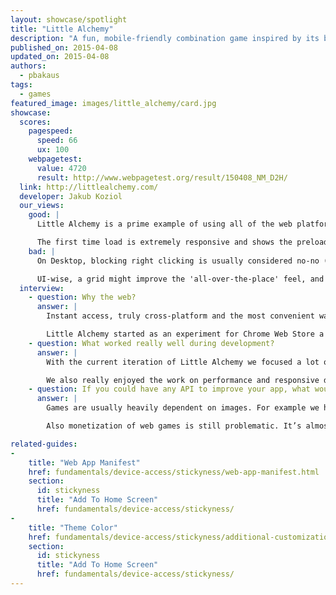 ```yaml
---
layout: showcase/spotlight
title: "Little Alchemy"
description: "A fun, mobile-friendly combination game inspired by its bigger brother Alchemy."
published_on: 2015-04-08
updated_on: 2015-04-08
authors:
  - pbakaus
tags: 
  - games
featured_image: images/little_alchemy/card.jpg
showcase:
  scores:
    pagespeed:
      speed: 66
      ux: 100
    webpagetest:
      value: 4720
      result: http://www.webpagetest.org/result/150408_NM_D2H/
  link: http://littlealchemy.com/
  developer: Jakub Koziol
  our_views:
    good: |
      Little Alchemy is a prime example of using all of the web platform's latest abilities to its full advantage. It uses the [web app manifest](/web/fundamentals/device-access/stickyness/web-app-manifest.html) to launch fullscreen when installed and blends in with Android with the help of [theme-color](/web/fundamentals/device-access/stickyness/additional-customizations.html).

      The first time load is extremely responsive and shows the preloader right away. In addition, it can be played entirely offline through its use of AppCache. Well done.
    bad: |
      On Desktop, blocking right clicking is usually considered no-no (but it allowed me to find the secret cheat code by mistyping the Chrome DevTools shortcut :)). Not a terribly big deal for a game though.

      UI-wise, a grid might improve the 'all-over-the-place' feel, and when dragging elements on mobile, shifting them slightly to the top so that you can see what you're moving below your finger could improve visibility.
  interview:
    - question: Why the web?
      answer: |
        Instant access, truly cross-platform and the most convenient way of sharing on top of that. If that doesn’t sound good I don’t know what does.

        Little Alchemy started as an experiment for Chrome Web Store a few years back. Over time we expanded to other platforms but the web version remains our main focus. Right now all of our native apps are directly based on the web app. It cuts a lot of work and streamlines the process of updating the game, which is incredibly important for a tiny team like ours.
    - question: What worked really well during development?
      answer: |
        With the current iteration of Little Alchemy we focused a lot on the mobile web. During the development we worked with many physical devices and remote Chrome DevTools helped us to significantly speed up the process.

        We also really enjoyed the work on performance and responsive design. Current set of tools in Chrome allows for very efficient work on these aspects of the app. 
    - question: If you could have any API to improve your app, what would it be?
      answer: |
        Games are usually heavily dependent on images. For example we have a library of over 500 images that need to be scalable and for the optimal experience they should be loaded before the player starts the game. It requires different logic than your typical web app where you can lazy load and use atlases. Having a way to deal with that in an efficient way would save us a lot of work and would make for a better experience for our players.

        Also monetization of web games is still problematic. It’s almost impossible to implement payments without going straight into free to play and there aren’t many elegant ways to support HTML5 games with ads. It’s an issue that informs the types and quality of games on the web platform.

related-guides:
-
    title: "Web App Manifest"
    href: fundamentals/device-access/stickyness/web-app-manifest.html
    section:
      id: stickyness
      title: "Add To Home Screen"
      href: fundamentals/device-access/stickyness/
-
    title: "Theme Color"
    href: fundamentals/device-access/stickyness/additional-customizations.html
    section:
      id: stickyness
      title: "Add To Home Screen"
      href: fundamentals/device-access/stickyness/
---
```

